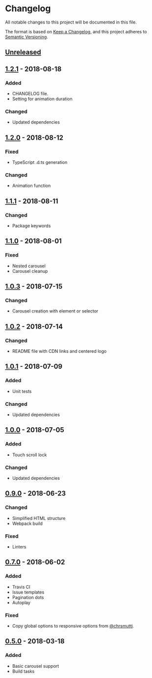 # Changelog

All notable changes to this project will be documented in this file.

The format is based on [Keep a Changelog](https://keepachangelog.com/en/1.0.0/),
and this project adheres to [Semantic Versioning](https://semver.org/spec/v2.0.0.html).

## [Unreleased]

## [1.2.1] - 2018-08-18

### Added

-   CHANGELOG file.
-   Setting for animation duration

### Changed

-   Updated dependencies

## [1.2.0] - 2018-08-12

### Fixed

-   TypeScript .d.ts generation

### Changed

-   Animation function

## [1.1.1] - 2018-08-11

### Changed

-   Package keywords

## [1.1.0] - 2018-08-01

### Fixed

-   Nested carousel
-   Carousel cleanup

## [1.0.3] - 2018-07-15

### Changed

-   Carousel creation with element or selector

## [1.0.2] - 2018-07-14

### Changed

-   README file with CDN links and centered logo

## [1.0.1] - 2018-07-09

### Added

-   Unit tests

### Changed

-   Updated dependencies

## [1.0.0] - 2018-07-05

### Added

-   Touch scroll lock

### Changed

-   Updated dependencies

## [0.9.0] - 2018-06-23

### Changed

-   Simplified HTML structure
-   Webpack build

### Fixed

-   Linters

## [0.7.0] - 2018-06-02

### Added

-   Travis CI
-   Issue templates
-   Pagination dots
-   Autoplay

### Fixed

-   Copy global options to responsive options from [@chrsmutti](https://github.com/chrsmutti).

## [0.5.0] - 2018-03-18

### Added

-   Basic carousel support
-   Build tasks

[unreleased]: https://github.com/latte-carousel/latte-carousel/compare/v1.2.1...develop
[1.2.1]: https://github.com/latte-carousel/latte-carousel/compare/v1.2.0...v1.2.1
[1.2.0]: https://github.com/latte-carousel/latte-carousel/compare/v1.1.1...v1.2.0
[1.1.1]: https://github.com/latte-carousel/latte-carousel/compare/v1.1.0...v1.1.1
[1.1.0]: https://github.com/latte-carousel/latte-carousel/compare/v1.0.3...v1.1.0
[1.0.3]: https://github.com/latte-carousel/latte-carousel/compare/v1.0.2...v1.0.3
[1.0.2]: https://github.com/latte-carousel/latte-carousel/compare/v1.0.1...v1.0.2
[1.0.1]: https://github.com/latte-carousel/latte-carousel/compare/v1.0.0...v1.0.1
[1.0.0]: https://github.com/latte-carousel/latte-carousel/compare/0.9.0...v1.0.0
[0.9.0]: https://github.com/latte-carousel/latte-carousel/compare/0.7.0...0.9.0
[0.7.0]: https://github.com/latte-carousel/latte-carousel/compare/0.5.0...0.7.0
[0.5.0]: https://github.com/latte-carousel/latte-carousel/compare/013746bd4798255465ad248a3423a6fe80d9dab3...0.5.0
